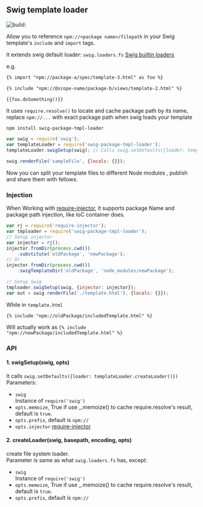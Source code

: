 Swig template loader
--------
<img src="https://travis-ci.org/dr-web-house/swig-package-tmpl-loader.svg" alt="build:">

Allow you to reference `npm://<package name>/filepath` in your Swig template's `include` and `import` tags.

It extends swig default loader: `swig.loaders.fs`
[Swig builtin loaders](http://paularmstrong.github.io/swig/docs/loaders/#builtin)

e.g.

```html
{% import "npm://package-a/spec/template-3.html" as foo %}

{% include "npm://@scope-name/package-b/views/template-2.html" %}

{{foo.doSomething()}}

```

It uses `require.resolve()` to locate and cache package path by its name, replace `npm://...` with exact package path when swig loads your template
```
npm install swig-package-tmpl-loader
```
```js
var swig = require('swig');
var templateLoader = require('swig-package-tmpl-loader');
templateLoader.swigSetup(swig); // Calls swig.setDefaults({loader: templateLoader.createLoader()});

swig.renderFile('sampleFile', {locals: {}});
```
Now you can split your template files to different Node modules , publish and share them with fellows.

### <a name="injection">Injection</a>
When Working with [require-injector](https://www.npmjs.com/package/require-injector), it supports package Name and package path injection, like IoC container does.
```js
var rj = require('require-injector');
var tmploader = require('swig-package-tmpl-loader');
// Setup injector
var injector = rj();
injector.fromDir(process.cwd())
	.substitute('oldPackage', 'newPackage');
// Or
injector.fromDir(process.cwd())
	.swigTemplateDir('oldPackage', 'node_modules/newPackage');

// Setup Swig
tmploader.swigSetup(swig, {injector: injector});
var out = swig.renderFile('./template.html'), {locals: {}});
```
While in `template.html`
```
{% include "npm://oldPackage/includedTemplate.html" %}
```
Will actually work as
`{% include "npm://newPackage/includedTemplate.html" %}`



### API
#### 1. swigSetup(swig, opts)
It calls `swig.setDefaults({loader: templateLoader.createLoader()})`\
Parameters:
- `swig`\
Instance of `require('swig')`
- `opts.memoize`, True if use _.memoize() to cache require.resolve's result, default is `true`.
- `opts.prefix`, default is `npm://`
- `opts.injector` [require-injector](https://www.npmjs.com/package/require-injector)

#### 2. createLoader(swig, basepath, encoding, opts)
create file system loader.\
Parameter is same as what `swig.loaders.fs` has, except:
- `swig`\
Instance of `require('swig')`
- `opts.memoize`, True if use _.memoize() to cache require.resolve's result, default is `true`.
- `opts.prefix`, default is `npm://`
